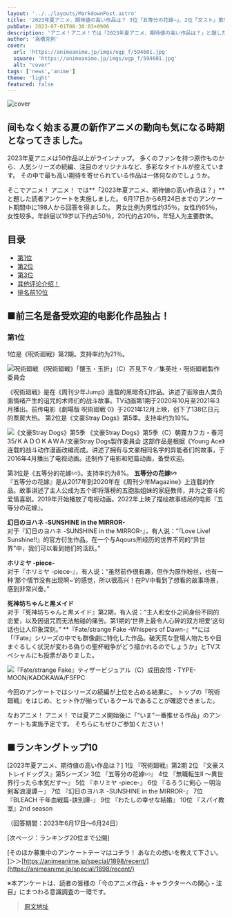 ```yaml
---
layout: '../../layouts/MarkdownPost.astro'
title: '2023年夏アニメ、期待値の高い作品は？ 3位「五等分の花嫁∽」、2位「文スト」第5シーズン、1位は「呪術廻戦」第2期'
pubDate: 2023-07-01T08:30:03+0900
description: 'アニメ！アニメ！では「2023年夏アニメ、期待値の高い作品は？」と題した読者アンケートを実施しました。結果を発表します。'
author: '高橋克則'
cover:
  url: 'https://animeanime.jp/imgs/ogp_f/594601.jpg'
  square: 'https://animeanime.jp/imgs/ogp_f/594601.jpg'
  alt: "cover"
tags: ['news','anime']
theme: 'light'
featured: false
---
```


![cover](https://animeanime.jp/imgs/ogp_f/594601.jpg)

## 间もなく始まる夏の新作アニメの動向も気になる時期となってきました。

2023年夏アニメは50作品以上がラインナップ。 多くのファンを持つ原作ものから、人気シリーズの続編、注目のオリジナルなど、多彩なタイトルが控えています。 その中で最も高い期待を寄せられている作品は一体何なのでしょうか。

そこでアニメ！ アニメ！ では**「2023年夏アニメ、期待値の高い作品は？」**と題した読者アンケートを実施しました。 6月17日から6月24日までのアンケート期間中に198人から回答を得ました。
男女比例为男性约35％，女性约65％，女性较多。年龄层以19岁以下约占50％，20代约占20％，年轻人为主要群体。

## 目录
- [第1位](#list01)
- [第2位](#list02)
- [第3位](#list03)
- [其他评论介绍！](#list04)
- [排名前10位](#list05)

## ■前三名是备受欢迎的电影化作品独占！
### 第1位
1位是《呪術廻戦》第2期。支持率约为21％。

![呪術廻戦](https://animeanime.jp/imgs/zoom/594603.jpg)
《呪術廻戦》「懐玉・玉折」（C）芥見下々／集英社・呪術廻戦製作委員会

《呪術廻戦》是在《周刊少年Jump》连载的黑暗奇幻作品。讲述了驱除由人类负面情绪产生的诅咒的术师们的战斗故事。TV动画第1期于2020年10月至2021年3月播出。前传电影《劇場版 呪術廻戦 0》于2021年12月上映，创下了138亿日元的票房大热。
第2位是《文豪Stray Dogs》第5季。支持率约为19%。

![《文豪Stray Dogs》第5季](https://animeanime.jp/imgs/zoom/594601.jpg)
《文豪Stray Dogs》第5季（C）朝霧カフカ・春河35/ＫＡＤＯＫＡＷＡ/文豪Stray Dogs製作委員会
这部作品是根据《Young Ace》连载的战斗动作漫画改编而成。讲述了拥有与文豪相同名字的异能者们的故事，于2016年4月播出了电视动画。还制作了电影和短篇动画，备受欢迎。

第3位是《五等分的花嫁∽》。支持率约为8%。
**五等分の花嫁∽**<br>
『五等分の花嫁』是从2017年到2020年在《周刊少年Magazine》上连载的作品。故事讲述了主人公成为五个即将落榜的五胞胎姐妹的家庭教师，并为之奋斗的爱情喜剧。2019年开始播放了电视动画。2022年上映了描绘故事结局的电影『五等分の花嫁』。<br>

**幻日のヨハネ -SUNSHINE in the MIRROR-**<br>
对于『幻日のヨハネ -SUNSHINE in the MIRROR-』，有人说：“『Love Live! Sunshine!!』的官方衍生作品。在一个与Aqours所经历的世界不同的“异世界”中，我们可以看到她们的活跃。”<br>

**ホリミヤ -piece-**<br>
对于『ホリミヤ -piece-』，有人说：“虽然前作很有趣，但作为原作粉丝，也有一种‘那个情节没有出现啊~’的感觉，所以很高兴！在PV中看到了想看的故事场景，感到非常兴奋。”<br>

**死神坊ちゃんと黒メイド**<br>
对于『死神坊ちゃんと黒メイド』第2期，有人说：“主人和女仆之间身份不同的恋爱，以及因诅咒而无法触碰的痛苦。第1期的‘世界上最令人心碎的双方相爱’这句话也让人印象深刻。”
**『Fate/strange Fake -Whispers of Dawn-』**には「『Fate』シリーズの中でも群像劇に特化した作品。破天荒な登場人物たちや目まぐるしく状況が変わる偽りの聖杯戦争がどう描かれるのでしょうか」とTVスペシャルにも投票がありました。

![『Fate/strange Fake』ティザービジュアル（C）成田良悟・TYPE-MOON/KADOKAWA/FSFPC](https://animeanime.jp/imgs/zoom/594607.jpg)

今回のアンケートではシリーズの続編が上位を占める結果に。 トップの『呪術廻戦』をはじめ、ヒット作が揃っているクールであることが確認できました。

なおアニメ！ アニメ！ では夏アニメ開始後に「“いま”一番推せる作品」のアンケートも実施予定です。 そちらにもぜひご参加ください！

## ■ランキングトップ10

[2023年夏アニメ、期待値の高い作品は？]
1位 『呪術廻戦』第2期
2位 『文豪ストレイドッグス』第5シーズン
3位 『五等分の花嫁∽』
4位 『無職転生II ～異世界行ったら本気だす～』
5位 『ホリミヤ -piece-』
6位 『るろうに剣心 －明治剣客浪漫譚－』
7位 『幻日のヨハネ -SUNSHINE in the MIRROR-』
7位 『BLEACH 千年血戦篇-訣別譚-』
9位 『わたしの幸せな結婚』
10位 『スパイ教室』2nd season

（回答期間：2023年6月17日～6月24日）

[次ページ：ランキング20位まで公開]

[そのほか募集中のアンケートテーマはコチラ！ あなたの想いを教えて下さい。 ]＞＞[https://animeanime.jp/special/1898/recent/](https://animeanime.jp/special/1898/recent/)

※本アンケートは、読者の皆様の「今のアニメ作品・キャラクターへの関心・注目」にまつわる意識調査の一環です。

>[原文地址](https://animeanime.jp/article/2023/07/01/78279.html)  
